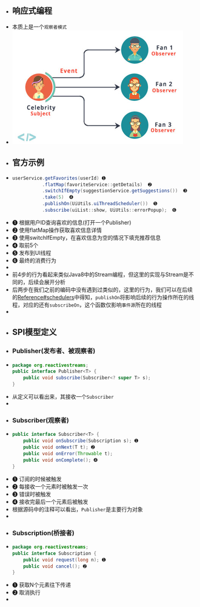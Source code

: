 - ## 响应式编程
- 本质上是一个`观察者模式`
- ![image.png](../assets/image_1642490318088_0.png)
- ## 官方示例
- ```java
  userService.getFavorites(userId) ➊
             .flatMap(favoriteService::getDetails)  ➋
             .switchIfEmpty(suggestionService.getSuggestions())  ➌
             .take(5)  ➍
             .publishOn(UiUtils.uiThreadScheduler())  ➎
             .subscribe(uiList::show, UiUtils::errorPopup);  ➏
  ```
- ➊ 根据用户ID查询喜欢的信息(打开一个Publisher)
- ➋ 使用flatMap操作获取喜欢信息详情
- ➌ 使用switchIfEmpty，在喜欢信息为空的情况下填充推荐信息
- ➍ 取前5个
- ➎ 发布到UI线程
- ➏ 最终的消费行为
-
- 前4步的行为看起来类似Java8中的Stream编程，但这里的实现与Stream是不同的，后续会展开分析
- 后两步在我们之前的编码中没有遇到过类似的，这里的行为，我们可以在后续的[Reference#schedulers](http://projectreactor.io/docs/core/release/reference/#schedulers)中得知，`publishOn`将影响后续的行为操作所在的线程，对应的还有`subscribeOn`，这个函数仅影响`事件源`所在的线程
-
- ## SPI模型定义
- ### Publisher(发布者、被观察者)
- ```java
  package org.reactivestreams;
  public interface Publisher<T> {
      public void subscribe(Subscriber<? super T> s);
  }
  ```
- 从定义可以看出来，其接收一个`Subscriber`
-
- ### Subscriber(观察者)
- ```java
  public interface Subscriber<T> {
      public void onSubscribe(Subscription s); ➊
      public void onNext(T t); ➋
      public void onError(Throwable t); 
      public void onComplete(); ➍
  }
  ```
- ➊ 订阅的时候被触发
- ➋ 每接收一个元素时被触发一次
- ➌ 错误时被触发
- ➍ 接收完最后一个元素后被触发
- 根据源码中的注释可以看出，`Publisher`是主要行为对象
-
- ### Subscription(桥接者)
- ```java
  package org.reactivestreams;
  public interface Subscription {
      public void request(long n); ➊
      public void cancel(); ➋
  }
  ```
- ➊ 获取N个元素往下传递
- ➋ 取消执行
-